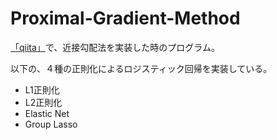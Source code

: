 # Proximal-Gradient-Method

[「qiita」]()で、近接勾配法を実装した時のプログラム。

以下の、４種の正則化によるロジスティック回帰を実装している。

- L1正則化
- L2正則化
- Elastic Net
- Group Lasso